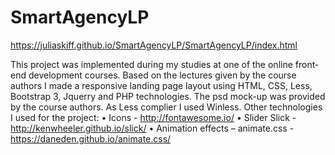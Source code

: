 # SmartAgencyLP
https://juliaskiff.github.io/SmartAgencyLP/SmartAgencyLP/index.html

This project was implemented during my studies at one of the online front-end development courses. Based on the lectures given by the course authors I made a responsive landing page layout using HTML, CSS, Less, Bootstrap 3, Jquerry and PHP technologies.
The psd mock-up was provided by the course authors.
As Less complier I used Winless.
Other technologies I used for the project:
•	Icons - http://fontawesome.io/ 
•	Slider Slick -  http://kenwheeler.github.io/slick/ 
•	Animation effects – animate.css - https://daneden.github.io/animate.css/ 

